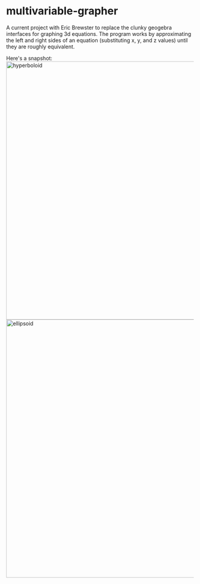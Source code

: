 # multivariable-grapher
A current project with Eric Brewster to replace the clunky geogebra interfaces for graphing 3d equations. The program works by approximating the left and right sides of an equation (substituting x, y, and z values) until they are roughly equivalent.

Here's a snapshot:
<img width="691" alt="hyperboloid" src="https://user-images.githubusercontent.com/68410154/200147613-aa09c8e5-0c1a-4866-8d99-d8e6d929e28a.png">
<img width="691" alt="ellipsoid" src="https://user-images.githubusercontent.com/68410154/200147623-56b5e333-62a3-480b-92c0-34e3fc280534.png">
